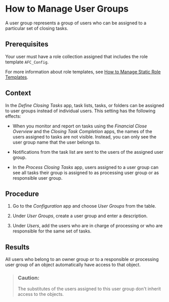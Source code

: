 <!-- loio6d5d6838660749c8956c568641cac333 -->

# How to Manage User Groups

A user group represents a group of users who can be assigned to a particular set of closing tasks.



<a name="loio6d5d6838660749c8956c568641cac333__prereq_q22_x4m_3kb"/>

## Prerequisites

Your user must have a role collection assigned that includes the role template `AFC_Config`.

For more information about role templates, see [How to Manage Static Role Templates](How_to_Manage_Static_Role_Templates_0cca34d.md).



## Context

In the *Define Closing Tasks* app, task lists, tasks, or folders can be assigned to user groups instead of individual users. This setting has the following effects:

-   When you monitor and report on tasks using the *Financial Close Overview* and the *Closing Task Completion* apps, the names of the users assigned to tasks are not visible. Instead, you can only see the user group name that the user belongs to.

-   Notifications from the task list are sent to the users of the assigned user group.

-   In the *Process Closing Tasks* app, users assigned to a user group can see all tasks their group is assigned to as processing user group or as responsible user group.




## Procedure

1.  Go to the *Configuration* app and choose *User Groups* from the table.

2.  Under *User Groups*, create a user group and enter a description.

3.  Under *Users*, add the users who are in charge of processing or who are responsible for the same set of tasks.




<a name="loio6d5d6838660749c8956c568641cac333__result_dvs_xqt_3mb"/>

## Results

All users who belong to an owner group or to a responsible or processing user group of an object automatically have access to that object.

> ### Caution:  
> The substitutes of the users assigned to this user group don't inherit access to the objects.

